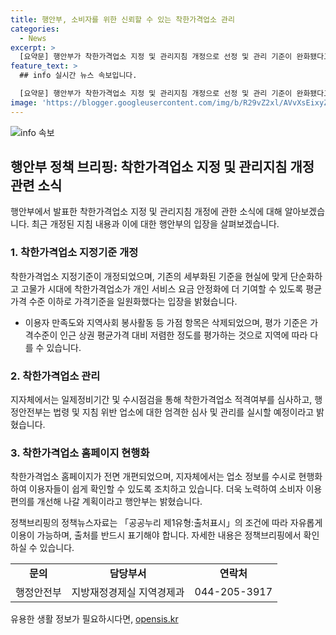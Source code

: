 ```yaml
---
title: 행안부, 소비자를 위한 신뢰할 수 있는 착한가격업소 관리
categories:
  - News
excerpt: >
  [요약문] 행안부가 착한가격업소 지정 및 관리지침 개정으로 선정 및 관리 기준이 완화됐다고 밝혔으나, 기존의 저렴한 정도를 평가하던 방식을 평균가격만 고려하는 방식으로 변경한 점과 정보 수정 권한이 제한된 점이 논란이다. 선정 기준의 간소화와 지역사회 봉사활동 가점 항목 삭제는 현실에 맞는 단순화로 설명되고 있으며, 지자체에서는 엄격한 심사와 지속적인 관리를 약속하고 있다. 착한가격업소 홈페이지를 개편하여 이용자들이 정보를 쉽게 확인할 수 있도록 조치하고 있으며, 소비자 이용 편의 개선을 위해 지속적으로 노력할 예정이다.
feature_text: >
  ## info 실시간 뉴스 속보입니다.

  [요약문] 행안부가 착한가격업소 지정 및 관리지침 개정으로 선정 및 관리 기준이 완화됐다고 밝혔으나, 기존의 저렴한 정도를 평가하던 방식을 평균가격만 고려하는 방식으로 변경한 점과 정보 수정 권한이 제한된 점이 논란이다. 선정 기준의 간소화와 지역사회 봉사활동 가점 항목 삭제는 현실에 맞는 단순화로 설명되고 있으며, 지자체에서는 엄격한 심사와 지속적인 관리를 약속하고 있다. 착한가격업소 홈페이지를 개편하여 이용자들이 정보를 쉽게 확인할 수 있도록 조치하고 있으며, 소비자 이용 편의 개선을 위해 지속적으로 노력할 예정이다.
image: 'https://blogger.googleusercontent.com/img/b/R29vZ2xl/AVvXsEixyZcFfHzMRdzZMjFBmAUKJYCLCGyLL1o632UiGVXcaFdKo_bkvkuCioo0uUKlGfBVcT3P84aROyZIXSBEx3Aw5nCQ3pTgDom1WDC4m8eifvWiAmWEEVb4x6G_l8C0QH225ldMjyaFvpxGEBGNO37VmDTDMHGhJPq73UglMfDca1-0aw/s1600/blogspot.png'
---
```


<p><img src="https://blogger.googleusercontent.com/img/b/R29vZ2xl/AVvXsEixyZcFfHzMRdzZMjFBmAUKJYCLCGyLL1o632UiGVXcaFdKo_bkvkuCioo0uUKlGfBVcT3P84aROyZIXSBEx3Aw5nCQ3pTgDom1WDC4m8eifvWiAmWEEVb4x6G_l8C0QH225ldMjyaFvpxGEBGNO37VmDTDMHGhJPq73UglMfDca1-0aw/s1600/blogspot.png" alt="info 속보" /></p>

<h2 data-ke-size="size26">행안부 정책 브리핑: 착한가격업소 지정 및 관리지침 개정 관련 소식</h2>

<p data-ke-size="size16">행안부에서 발표한 착한가격업소 지정 및 관리지침 개정에 관한 소식에 대해 알아보겠습니다. 최근 개정된 지침 내용과 이에 대한 행안부의 입장을 살펴보겠습니다.</p>

<h3>1. 착한가격업소 지정기준 개정</h3>

<p data-ke-size="size16">착한가격업소 지정기준이 개정되었으며, 기존의 세부화된 기준을 현실에 맞게 단순화하고 고물가 시대에 착한가격업소가 개인 서비스 요금 안정화에 더 기여할 수 있도록 평균가격 수준 이하로 가격기준을 일원화했다는 입장을 밝혔습니다.</p>

<ul>
  <li>이용자 만족도와 지역사회 봉사활동 등 가점 항목은 삭제되었으며, 평가 기준은 가격수준이 인근 상권 평균가격 대비 저렴한 정도를 평가하는 것으로 지역에 따라 다를 수 있습니다.</li>
</ul>

<h3>2. 착한가격업소 관리</h3>

<p data-ke-size="size16">지자체에서는 일제정비기간 및 수시점검을 통해 착한가격업소 적격여부를 심사하고, 행정안전부는 법령 및 지침 위반 업소에 대한 엄격한 심사 및 관리를 실시할 예정이라고 밝혔습니다.</p>

<h3>3. 착한가격업소 홈페이지 현행화</h3>

<p data-ke-size="size16">착한가격업소 홈페이지가 전면 개편되었으며, 지자체에서는 업소 정보를 수시로 현행화하여 이용자들이 쉽게 확인할 수 있도록 조치하고 있습니다. 더욱 노력하여 소비자 이용 편의를 개선해 나갈 계획이라고 행안부는 밝혔습니다.</p>

<p data-ke-size="size16">정책브리핑의 정책뉴스자료는 「공공누리 제1유형:출처표시」의 조건에 따라 자유롭게 이용이 가능하며, 출처를 반드시 표기해야 합니다. 자세한 내용은 정책브리핑에서 확인하실 수 있습니다.</p>

<table>
  <tr>
    <td style="text-align: center; height: 17px;"><b>문의</b></td>
    <td style="text-align: center; height: 17px;"><b>담당부서</b></td>
    <td style="text-align: center; height: 17px;"><b>연락처</b></td>
  </tr>
  <tr>
    <td style="text-align: center; height: 17px;">행정안전부</td>
    <td style="text-align: center; height: 17px;">지방재정경제실 지역경제과</td>
    <td style="text-align: center; height: 17px;">044-205-3917</td>
  </tr>
</table>
유용한 생활 정보가 필요하시다면, <a href="https://opensis.kr" rel="dofollow">opensis.kr</a>


